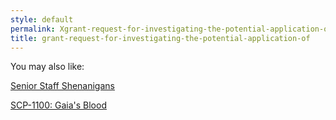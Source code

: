```yaml
---
style: default
permalink: Xgrant-request-for-investigating-the-potential-application-of
title: grant-request-for-investigating-the-potential-application-of
---
```

You may also like:

[Senior Staff Shenanigans](http://scp-wiki.net/seniorstaffshenanigans)

[SCP-1100: Gaia's Blood](http://scp-wiki.net/scp-1100)
